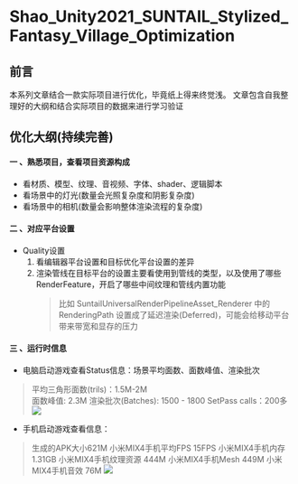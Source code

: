 # Shao_Unity2021_SUNTAIL_Stylized_Fantasy_Village_Optimization

## 前言
本系列文章结合一款实际项目进行优化，毕竟纸上得来终觉浅。
文章包含自我整理好的大纲和结合实际项目的数据来进行学习验证

## 优化大纲(持续完善)
#### 一 、熟悉项目，查看项目资源构成
- 看材质、模型、纹理、音视频、字体、shader、逻辑脚本
- 看场景中的灯光(数量会光照复杂度和阴影复杂度)
- 看场景中的相机(数量会影响整体渲染流程的复杂度)

#### 二 、对应平台设置
- Quality设置
    1) 看编辑器平台设置和目标优化平台设置的差异
    2) 渲染管线在目标平台的设置主要看使用到管线的类型，以及使用了哪些RenderFeature，开启了哪些中间纹理和管线内置功能
       >比如 SuntailUniversalRenderPipelineAsset_Renderer 中的 RenderingPath 设置成了延迟渲染(Deferred)，可能会给移动平台带来带宽和显存的压力

#### 三 、运行时信息
- 电脑启动游戏查看Status信息：场景平均面数、面数峰值、渲染批次
>平均三角形面数(trils)：1.5M-2M  
            面数峰值: 2.3M 
            渲染批次(Batches): 1500 - 1800
            SetPass calls：200多
>![](https://github.com/SunnyShao/Shao_Unity2021_SUNTAIL_Stylized_Fantasy_Village_Optimization/assets/21049639/9d19325b-3fd4-4f56-836f-0a2f9eb0b6e3)


- 手机启动游戏查看信息：
>生成的APK大小621M
            小米MIX4手机平均FPS 15FPS
            小米MIX4手机内存 1.31GB
            小米MIX4手机纹理资源 444M
            小米MIX4手机Mesh 449M
            小米MIX4手机音效 76M
>![](https://github.com/SunnyShao/Shao_Unity2021_SUNTAIL_Stylized_Fantasy_Village_Optimization/assets/21049639/df22624c-3f96-4f9c-8d7e-2bc0c58744dc)
